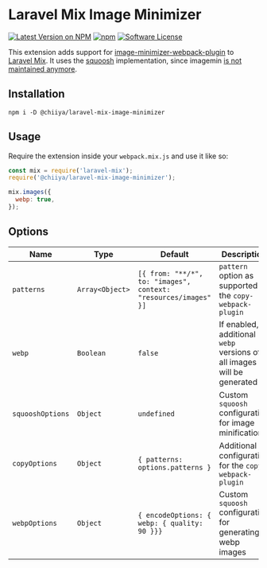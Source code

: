 # Laravel Mix Image Minimizer
[![Latest Version on NPM](https://img.shields.io/npm/v/@chiiya/laravel-mix-image-minimizer.svg?style=flat-square)](https://npmjs.com/package/@chiiya/laravel-mix-image-minimizer)
[![npm](https://img.shields.io/npm/dt/@chiiya/laravel-mix-image-minimizer.svg?style=flat-square)](https://www.npmjs.com/package/@chiiya/laravel-mix-image-minimizer)
[![Software License](https://img.shields.io/npm/l/@chiiya/laravel-mix-image-minimizer.svg?style=flat-square)](LICENSE)

This extension adds support for [image-minimizer-webpack-plugin](https://webpack.js.org/plugins/image-minimizer-webpack-plugin/) 
to [Laravel Mix](https://github.com/JeffreyWay/laravel-mix). It uses the [squoosh](https://github.com/GoogleChromeLabs/squoosh/tree/dev/libsquoosh) 
implementation, since imagemin [is not maintained anymore](https://github.com/imagemin/imagemin/issues/385).

## Installation

```
npm i -D @chiiya/laravel-mix-image-minimizer
```

## Usage

Require the extension inside your `webpack.mix.js` and use it like so:

```js
const mix = require('laravel-mix');
require('@chiiya/laravel-mix-image-minimizer');

mix.images({
  webp: true,
});
```

## Options

| Name             | Type            | Default                                                      | Description                                                  |
| ---------------- | --------------- | ------------------------------------------------------------ | ------------------------------------------------------------ |
| `patterns`       | `Array<Object>` | `[{ from: "**/*", to: "images", context: "resources/images" }]` | `pattern` option as supported by the `copy-webpack-plugin`   |
| `webp`           | `Boolean`       | `false`                                                      | If enabled, additional `webp` versions of all images will be generated |
| `squooshOptions` | `Object`        | `undefined`                                                  | Custom `squoosh` configuration for image minification        |
| `copyOptions`    | `Object`        | `{ patterns: options.patterns }`                             | Additional configuration for the `copy-webpack-plugin`       |
| `webpOptions`    | `Object`        | `{ encodeOptions: { webp: { quality: 90 }}}`                 | Custom `squoosh` configuration for generating webp images    |


